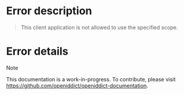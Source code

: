 # Error description

> This client application is not allowed to use the specified scope.

# Error details

> [!NOTE]
> This documentation is a work-in-progress. To contribute, please visit https://github.com/openiddict/openiddict-documentation.

